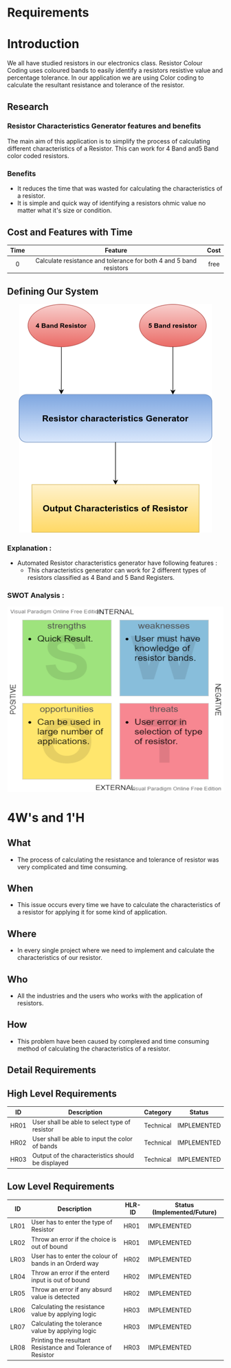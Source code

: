 

# Requirements
# Introduction
We all have studied resistors in our electronics class. Resistor Colour Coding uses coloured bands to easily identify a resistors resistive value and percentage tolerance. In our application we are using Color coding to calculate the resultant resistance and tolerance of the resistor.

## Research

### Resistor Characteristics Generator features and benefits
The main aim of this application is to simplify the process of calculating different characteristics of a Resistor. This can work for 4 Band and5 Band color coded resistors.




### Benefits
- It reduces the time that was wasted for calculating the characteristics of a resistor. 
- It is simple and quick way of identifying a resistors ohmic value no matter what it's size or condition.
## Cost and Features with Time
| Time |  Feature| Cost 
|:--------:|:-------------:|:-------------:|
| 0 | Calculate resistance and tolerance for both 4 and 5 band resistors | free

## Defining Our System

<p align="center">
  <img width="450" height="532" src="https://github.com/Ayush1146/Mini_Project/blob/071bdcd1d01dc901d48d5a2986d40b5802180257/1_Requirements/Untitled%20Diagram.png">
</p>

### Explanation :
* Automated Resistor characteristics generator have following features :
	* This characteristics generator can work for 2 different types of resistors classified as 4 Band and 5 Band Registers.

### SWOT Analysis :
<p align="center">
  <img width="572" height="432" src="https://github.com/Ayush1146/Mini_Project/blob/583d4705de81ab10c86ec5e47bb92ed1a04fd025/1_Requirements/SWOT%20ANALYSIS.jpg.png">
</p>

# 4W's and 1'H

## What


* The process of calculating the resistance and tolerance of resistor was very complicated and time consuming.

## When

- This issue occurs every time we have to calculate the characteristics of a resistor for applying it for some kind of application.
## Where

- In every single project where we need to implement and calculate the characteristics of our resistor.


## Who

- All the industries and the users who works with the application of resistors.

## How


- This problem have been caused by complexed and time consuming method of calculating the characteristics of a resistor.


## Detail Requirements

## High Level Requirements
| ID | Description | Category | Status | 
| ----- | ----- | ------- | ---------|
| HR01 | User shall be able to select type of resistor | Technical | IMPLEMENTED | 
| HR02 | User shall be able to input the color of bands  | Technical | IMPLEMENTED |
| HR03 | Output of the characteristics should be displayed   | Technical | IMPLEMENTED|
## Low Level Requirements

|ID  | Description | HLR-ID | Status (Implemented/Future)|
|----|-------------|--------|----------------------------|
|LR01| User has to enter the type of Resistor | HR01 | IMPLEMENTED |
|LR02| Throw an error if the choice is out of bound | HR01 | IMPLEMENTED |
|LR03| User has to enter the colour of bands in an Orderd way | HR02 | IMPLEMENTED |
|LR04| Throw an error if the enterd input is out of bound | HR02 | IMPLEMENTED |
|LR05| Throw an error if any absurd value is detected | HR02 | IMPLEMENTED |
|LR06| Calculating the resistance value by applying logic | HR03 | IMPLEMENTED |
|LR07| Calculating the tolerance value by applying logic | HR03 | IMPLEMENTED |
|LR08| Printing the resultant Resistance and Tolerance of Resistor | HR03 | IMPLEMENTED |
